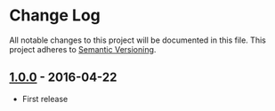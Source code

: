 # Change Log

All notable changes to this project will be documented in this file.
This project adheres to [Semantic Versioning](http://semver.org/).

## [1.0.0] - 2016-04-22

- First release

[1.0.0]: https://github.com/lukechilds/my-name-is-url/compare/v0.0.0...v1.0.0

